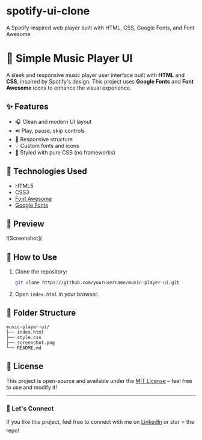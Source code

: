 # spotify-ui-clone
A Spotify-inspired web player built with HTML, CSS, Google Fonts, and Font Awesome
# 🎵 Simple Music Player UI

A sleek and responsive music player user interface built with **HTML** and **CSS**, inspired by Spotify's design. This project uses **Google Fonts** and **Font Awesome** icons to enhance the visual experience.

## ✨ Features

- 🎧 Clean and modern UI layout
- ⏯️ Play, pause, skip controls
- 📂 Responsive structure
- 💡 Custom fonts and icons
- 🎨 Styled with pure CSS (no frameworks)

## 🔧 Technologies Used

- HTML5
- CSS3
- [Font Awesome](https://fontawesome.com/)
- [Google Fonts](https://fonts.google.com/)

## 📸 Preview

![Screenshot](


## 🚀 How to Use

1. Clone the repository:
   ```bash
   git clone https://github.com/yourusername/music-player-ui.git
   ```
2. Open `index.html` in your browser.

## 📁 Folder Structure

```
music-player-ui/
├── index.html
├── style.css
├── screenshot.png
└── README.md
```

## 📄 License

This project is open-source and available under the [MIT License](LICENSE) – feel free to use and modify it!

---

### 🙌 Let's Connect

If you like this project, feel free to connect with me on [LinkedIn](https://www.linkedin.com/in/supratim-das-583804285/) or star ⭐ the repo!
